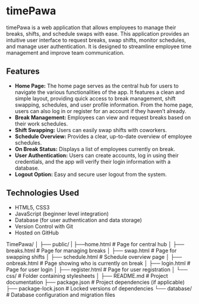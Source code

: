 # timePawa

timePawa is a web application that allows employees to manage their breaks, shifts, and schedule swaps with ease. This application provides an intuitive user interface to request breaks, swap shifts, monitor schedules, and manage user authentication. It is designed to streamline employee time management and improve team communication.

## Features

- **Home Page:** The home page serves as the central hub for users to navigate the various functionalities of the app. It features a clean and simple layout, providing quick access to break management, shift swapping, schedules, and user profile information. From the home page, users can also log in or register for an account if they haven’t already.
- **Break Management:** Employees can view and request breaks based on their work schedules.
- **Shift Swapping:** Users can easily swap shifts with coworkers.
- **Schedule Overview:** Provides a clear, up-to-date overview of employee schedules.
- **On Break Status:** Displays a list of employees currently on break.
- **User Authentication:** Users can create accounts, log in using their credentials, and the app will verify their login information with a database.
- **Logout Option:** Easy and secure user logout from the system.

## Technologies Used

- HTML5, CSS3
- JavaScript (beginner level integration)
- Database (for user authentication and data storage)
- Version Control with Git
- Hosted on GitHub

TimePawa/
│
├── public/
|   ├──home.html        # Page for central hub 
│   ├── breaks.html     # Page for managing breaks
│   ├── swap.html       # Page for swapping shifts
│   ├── schedule.html   # Schedule overview page
│   ├── onbreak.html    # Page showing who is currently on break
│   ├── login.html      # Page for user login
│   ├── register.html   # Page for user registration
│   └── css/            # Folder containing stylesheets
│
├── README.md           # Project documentation
├── package.json        # Project dependencies (if applicable)
├── package-lock.json   # Locked versions of dependencies
└── database/           # Database configuration and migration files

